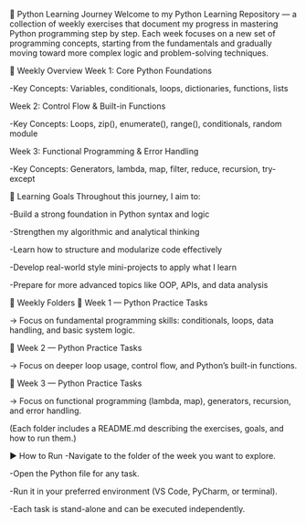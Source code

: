 🐍 Python Learning Journey
Welcome to my Python Learning Repository — a collection of weekly exercises that document my progress in mastering Python programming step by step. Each week focuses on a new set of programming concepts, starting from the fundamentals and gradually moving toward more complex logic and problem-solving techniques.

📅 Weekly Overview
Week 1: Core Python Foundations

-Key Concepts: Variables, conditionals, loops, dictionaries, functions, lists

Week 2: Control Flow & Built-in Functions

-Key Concepts: Loops, zip(), enumerate(), range(), conditionals, random module

Week 3: Functional Programming & Error Handling

-Key Concepts: Generators, lambda, map, filter, reduce, recursion, try-except

🧠 Learning Goals
Throughout this journey, I aim to:

-Build a strong foundation in Python syntax and logic

-Strengthen my algorithmic and analytical thinking

-Learn how to structure and modularize code effectively

-Develop real-world style mini-projects to apply what I learn

-Prepare for more advanced topics like OOP, APIs, and data analysis

🧩 Weekly Folders
📁 Week 1 — Python Practice Tasks

→ Focus on fundamental programming skills: conditionals, loops, data handling, and basic system logic.

📁 Week 2 — Python Practice Tasks

→ Focus on deeper loop usage, control flow, and Python’s built-in functions.

📁 Week 3 — Python Practice Tasks

→ Focus on functional programming (lambda, map), generators, recursion, and error handling.

(Each folder includes a README.md describing the exercises, goals, and how to run them.) 


▶️ How to Run
-Navigate to the folder of the week you want to explore.

-Open the Python file for any task.

-Run it in your preferred environment (VS Code, PyCharm, or terminal).

-Each task is stand-alone and can be executed independently.
